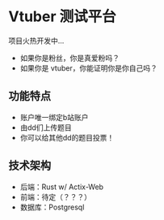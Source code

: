 # Vtuber 测试平台

项目火热开发中...

- 如果你是粉丝，你是真爱粉吗？
- 如果你是 vtuber，你能证明你是你自己吗？

## 功能特点

- 账户唯一绑定b站账户
- 由dd们上传题目
- 你可以给其他dd的题目投票！

## 技术架构

- 后端：Rust w/ Actix-Web
- 前端：待定（？？？）
- 数据库：Postgresql